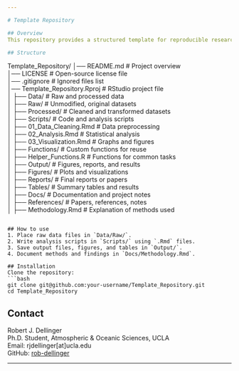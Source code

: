 ```yaml
---

# Template Repository  

## Overview  
This repository provides a structured template for reproducible research projects. It includes directories for data, scripts, functions, tables, and documentation to maintain a well-organized workflow.  

## Structure  
```
Template_Repository/
│── README.md                # Project overview  
│── LICENSE                  # Open-source license file  
│── .gitignore               # Ignored files list  
│── Template_Repository.Rproj # RStudio project file  
│
├── Data/                    # Raw and processed data  
│   ├── Raw/                 # Unmodified, original datasets  
│   ├── Processed/           # Cleaned and transformed datasets  
│
├── Scripts/                 # Code and analysis scripts  
│   ├── 01_Data_Cleaning.Rmd   # Data preprocessing  
│   ├── 02_Analysis.Rmd        # Statistical analysis  
│   ├── 03_Visualization.Rmd   # Graphs and figures  
│   ├── Functions/             # Custom functions for reuse  
│       ├── Helper_Functions.R # Functions for common tasks  
│
├── Output/                  # Figures, reports, and results  
│   ├── Figures/             # Plots and visualizations  
│   ├── Reports/             # Final reports or papers  
│   ├── Tables/              # Summary tables and results  
│
├── Docs/                    # Documentation and project notes  
│   ├── References/          # Papers, references, notes  
│   ├── Methodology.Rmd      # Explanation of methods used  
```

## How to use  
1. Place raw data files in `Data/Raw/`.  
2. Write analysis scripts in `Scripts/` using `.Rmd` files.  
3. Save output files, figures, and tables in `Output/`.  
4. Document methods and findings in `Docs/Methodology.Rmd`.  

## Installation  
Clone the repository:  
```bash
git clone git@github.com:your-username/Template_Repository.git
cd Template_Repository
```

## Contact  
Robert J. Dellinger  
Ph.D. Student, Atmospheric & Oceanic Sciences, UCLA  
Email: rjdellinger[at]ucla.edu  
GitHub: [rob-dellinger](https://github.com/rob-dellinger)  

---
```

